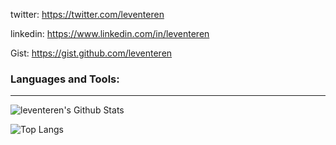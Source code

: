 twitter: https://twitter.com/leventeren

linkedin: https://www.linkedin.com/in/leventeren

Gist: https://gist.github.com/leventeren

### Languages and Tools:
---
<img align="centre" alt="leventeren's Github Stats" src="https://github-readme-stats.vercel.app/api?username=leventeren&show_icons=true&theme=monokai&hide_border=true" />

![Top Langs](https://github-readme-stats.vercel.app/api/top-langs/?username=leventeren)
